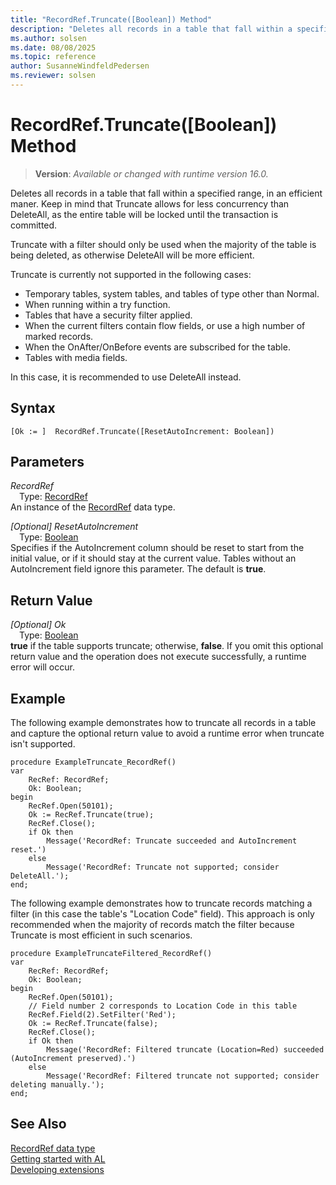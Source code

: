 ```yaml
---
title: "RecordRef.Truncate([Boolean]) Method"
description: "Deletes all records in a table that fall within a specified range, in an efficient maner."
ms.author: solsen
ms.date: 08/08/2025
ms.topic: reference
author: SusanneWindfeldPedersen
ms.reviewer: solsen
---
```

[//]: # (START>DO_NOT_EDIT)
[//]: # (IMPORTANT:Do not edit any of the content between here and the END>DO_NOT_EDIT.)
[//]: # (Any modifications should be made in the .xml files in the ModernDev repo.)
# RecordRef.Truncate([Boolean]) Method
> **Version**: _Available or changed with runtime version 16.0._

Deletes all records in a table that fall within a specified range, in an efficient maner.
Keep in mind that Truncate allows for less concurrency than DeleteAll, as the entire table will be locked until the transaction is committed.

Truncate with a filter should only be used when the majority of the table is being deleted, as otherwise DeleteAll will be more efficient.

Truncate is currently not supported in the following cases:
- Temporary tables, system tables, and tables of type other than Normal.
- When running within a try function.
- Tables that have a security filter applied.
- When the current filters contain flow fields, or use a high number of marked records.
- When the OnAfter/OnBefore events are subscribed for the table.
- Tables with media fields.

In this case, it is recommended to use DeleteAll instead. 


## Syntax
```AL
[Ok := ]  RecordRef.Truncate([ResetAutoIncrement: Boolean])
```
## Parameters
*RecordRef*  
&emsp;Type: [RecordRef](recordref-data-type.md)  
An instance of the [RecordRef](recordref-data-type.md) data type.  

*[Optional] ResetAutoIncrement*  
&emsp;Type: [Boolean](../boolean/boolean-data-type.md)  
Specifies if the AutoIncrement column should be reset to start from the initial value, or if it should stay at the current value.
Tables without an AutoIncrement field ignore this parameter. The default is **true**.  


## Return Value
*[Optional] Ok*  
&emsp;Type: [Boolean](../boolean/boolean-data-type.md)  
**true** if the table supports truncate; otherwise, **false**.
 If you omit this optional return value and the operation does not execute successfully, a runtime error will occur.  


[//]: # (IMPORTANT: END>DO_NOT_EDIT)

## Example

The following example demonstrates how to truncate all records in a table and capture the optional return value to avoid a runtime error when truncate isn't supported.

```al
procedure ExampleTruncate_RecordRef()
var
    RecRef: RecordRef;
    Ok: Boolean;
begin
    RecRef.Open(50101);
    Ok := RecRef.Truncate(true);
    RecRef.Close();
    if Ok then
        Message('RecordRef: Truncate succeeded and AutoIncrement reset.')
    else
        Message('RecordRef: Truncate not supported; consider DeleteAll.');
end;
```

The following example demonstrates how to truncate records matching a filter (in this case the table's "Location Code" field). This approach is only recommended when the majority of records match the filter because Truncate is most efficient in such scenarios.

```al
procedure ExampleTruncateFiltered_RecordRef()
var
    RecRef: RecordRef;
    Ok: Boolean;
begin
    RecRef.Open(50101);
    // Field number 2 corresponds to Location Code in this table
    RecRef.Field(2).SetFilter('Red');
    Ok := RecRef.Truncate(false);
    RecRef.Close();
    if Ok then
        Message('RecordRef: Filtered truncate (Location=Red) succeeded (AutoIncrement preserved).')
    else
        Message('RecordRef: Filtered truncate not supported; consider deleting manually.');
end;
```

## See Also
[RecordRef data type](recordref-data-type.md)  
[Getting started with AL](../../devenv-get-started.md)  
[Developing extensions](../../devenv-dev-overview.md)